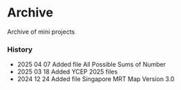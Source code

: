 # Archive
Archive of mini projects
### History
- 2025 04 07 Added file All Possible Sums of Number
- 2025 03 18 Added YCEP 2025 files
- 2024 12 24 Added file Singapore MRT Map Version 3.0
